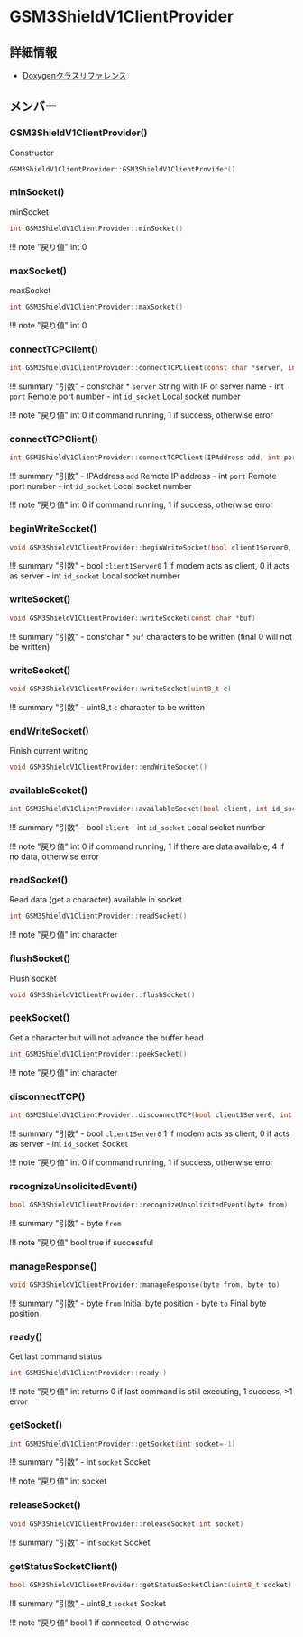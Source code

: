 # GSM3ShieldV1ClientProvider



## 詳細情報

- [Doxygenクラスリファレンス](https://lang-ship.com/reference/Arduino/1.8.9/class_g_s_m3_shield_v1_client_provider.html)

## メンバー

### GSM3ShieldV1ClientProvider()


Constructor 
```c
GSM3ShieldV1ClientProvider::GSM3ShieldV1ClientProvider()
```



### minSocket()


minSocket 

```c
int GSM3ShieldV1ClientProvider::minSocket()
```

!!! note "戻り値"
	int 0 



### maxSocket()


maxSocket 

```c
int GSM3ShieldV1ClientProvider::maxSocket()
```

!!! note "戻り値"
	int 0 



### connectTCPClient()



```c
int GSM3ShieldV1ClientProvider::connectTCPClient(const char *server, int port, int id_socket)
```

!!! summary "引数"
	- constchar * `server` String with IP or server name 
	- int `port` Remote port number 
	- int `id_socket` Local socket number 

!!! note "戻り値"
	int 0 if command running, 1 if success, otherwise error 



### connectTCPClient()



```c
int GSM3ShieldV1ClientProvider::connectTCPClient(IPAddress add, int port, int id_socket)
```

!!! summary "引数"
	- IPAddress `add` Remote IP address 
	- int `port` Remote port number 
	- int `id_socket` Local socket number 

!!! note "戻り値"
	int 0 if command running, 1 if success, otherwise error 



### beginWriteSocket()



```c
void GSM3ShieldV1ClientProvider::beginWriteSocket(bool client1Server0, int id_socket)
```

!!! summary "引数"
	- bool `client1Server0` 1 if modem acts as client, 0 if acts as server 
	- int `id_socket` Local socket number 



### writeSocket()



```c
void GSM3ShieldV1ClientProvider::writeSocket(const char *buf)
```

!!! summary "引数"
	- constchar * `buf` characters to be written (final 0 will not be written) 



### writeSocket()



```c
void GSM3ShieldV1ClientProvider::writeSocket(uint8_t c)
```

!!! summary "引数"
	- uint8_t `c` character to be written 



### endWriteSocket()


Finish current writing 
```c
void GSM3ShieldV1ClientProvider::endWriteSocket()
```



### availableSocket()



```c
int GSM3ShieldV1ClientProvider::availableSocket(bool client, int id_socket)
```

!!! summary "引数"
	- bool `client` 
	- int `id_socket` Local socket number 

!!! note "戻り値"
	int 0 if command running, 1 if there are data available, 4 if no data, otherwise error 



### readSocket()


Read data (get a character) available in socket 

```c
int GSM3ShieldV1ClientProvider::readSocket()
```

!!! note "戻り値"
	int character 



### flushSocket()


Flush socket 
```c
void GSM3ShieldV1ClientProvider::flushSocket()
```



### peekSocket()


Get a character but will not advance the buffer head 

```c
int GSM3ShieldV1ClientProvider::peekSocket()
```

!!! note "戻り値"
	int character 



### disconnectTCP()



```c
int GSM3ShieldV1ClientProvider::disconnectTCP(bool client1Server0, int id_socket)
```

!!! summary "引数"
	- bool `client1Server0` 1 if modem acts as client, 0 if acts as server 
	- int `id_socket` Socket 

!!! note "戻り値"
	int 0 if command running, 1 if success, otherwise error 



### recognizeUnsolicitedEvent()



```c
bool GSM3ShieldV1ClientProvider::recognizeUnsolicitedEvent(byte from)
```

!!! summary "引数"
	- byte `from` 

!!! note "戻り値"
	bool true if successful 



### manageResponse()



```c
void GSM3ShieldV1ClientProvider::manageResponse(byte from, byte to)
```

!!! summary "引数"
	- byte `from` Initial byte position 
	- byte `to` Final byte position 



### ready()


Get last command status 

```c
int GSM3ShieldV1ClientProvider::ready()
```

!!! note "戻り値"
	int returns 0 if last command is still executing, 1 success, >1 error 



### getSocket()



```c
int GSM3ShieldV1ClientProvider::getSocket(int socket=-1)
```

!!! summary "引数"
	- int `socket` Socket

!!! note "戻り値"
	int socket 



### releaseSocket()



```c
void GSM3ShieldV1ClientProvider::releaseSocket(int socket)
```

!!! summary "引数"
	- int `socket` Socket 



### getStatusSocketClient()



```c
bool GSM3ShieldV1ClientProvider::getStatusSocketClient(uint8_t socket)
```

!!! summary "引数"
	- uint8_t `socket` Socket 

!!! note "戻り値"
	bool 1 if connected, 0 otherwise 




